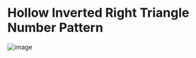 # Hollow Inverted Right Triangle Number Pattern
![image](https://user-images.githubusercontent.com/75837613/135949881-5888e13e-a01f-42fd-9e01-d353ff55c4d5.png)

